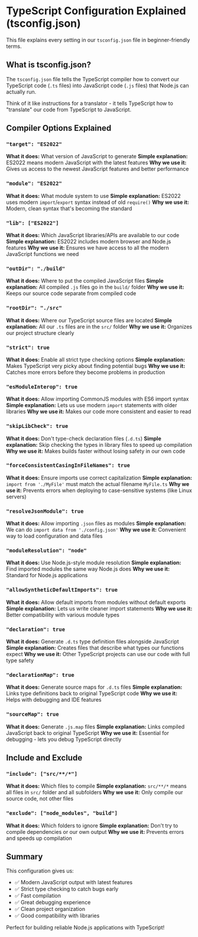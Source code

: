 # TypeScript Configuration Explained (tsconfig.json)

This file explains every setting in our `tsconfig.json` file in beginner-friendly terms.

## What is tsconfig.json?

The `tsconfig.json` file tells the TypeScript compiler how to convert our TypeScript code (`.ts` files) into JavaScript code (`.js` files) that Node.js can actually run.

Think of it like instructions for a translator - it tells TypeScript how to "translate" our code from TypeScript to JavaScript.

## Compiler Options Explained

### `"target": "ES2022"`
**What it does:** What version of JavaScript to generate
**Simple explanation:** ES2022 means modern JavaScript with the latest features
**Why we use it:** Gives us access to the newest JavaScript features and better performance

### `"module": "ES2022"`
**What it does:** What module system to use
**Simple explanation:** ES2022 uses modern `import`/`export` syntax instead of old `require()` 
**Why we use it:** Modern, clean syntax that's becoming the standard

### `"lib": ["ES2022"]`
**What it does:** Which JavaScript libraries/APIs are available to our code
**Simple explanation:** ES2022 includes modern browser and Node.js features
**Why we use it:** Ensures we have access to all the modern JavaScript functions we need

### `"outDir": "./build"`
**What it does:** Where to put the compiled JavaScript files
**Simple explanation:** All compiled `.js` files go in the `build/` folder
**Why we use it:** Keeps our source code separate from compiled code

### `"rootDir": "./src"`
**What it does:** Where our TypeScript source files are located
**Simple explanation:** All our `.ts` files are in the `src/` folder
**Why we use it:** Organizes our project structure clearly

### `"strict": true`
**What it does:** Enable all strict type checking options
**Simple explanation:** Makes TypeScript very picky about finding potential bugs
**Why we use it:** Catches more errors before they become problems in production

### `"esModuleInterop": true`
**What it does:** Allow importing CommonJS modules with ES6 import syntax
**Simple explanation:** Lets us use modern `import` statements with older libraries
**Why we use it:** Makes our code more consistent and easier to read

### `"skipLibCheck": true`
**What it does:** Don't type-check declaration files (`.d.ts`)
**Simple explanation:** Skip checking the types in library files to speed up compilation
**Why we use it:** Makes builds faster without losing safety in our own code

### `"forceConsistentCasingInFileNames": true`
**What it does:** Ensure imports use correct capitalization
**Simple explanation:** `import from './MyFile'` must match the actual filename `MyFile.ts`
**Why we use it:** Prevents errors when deploying to case-sensitive systems (like Linux servers)

### `"resolveJsonModule": true`
**What it does:** Allow importing `.json` files as modules
**Simple explanation:** We can do `import data from './config.json'`
**Why we use it:** Convenient way to load configuration and data files

### `"moduleResolution": "node"`
**What it does:** Use Node.js-style module resolution
**Simple explanation:** Find imported modules the same way Node.js does
**Why we use it:** Standard for Node.js applications

### `"allowSyntheticDefaultImports": true`
**What it does:** Allow default imports from modules without default exports
**Simple explanation:** Lets us write cleaner import statements
**Why we use it:** Better compatibility with various module types

### `"declaration": true`
**What it does:** Generate `.d.ts` type definition files alongside JavaScript
**Simple explanation:** Creates files that describe what types our functions expect
**Why we use it:** Other TypeScript projects can use our code with full type safety

### `"declarationMap": true`
**What it does:** Generate source maps for `.d.ts` files
**Simple explanation:** Links type definitions back to original TypeScript code
**Why we use it:** Helps with debugging and IDE features

### `"sourceMap": true`
**What it does:** Generate `.js.map` files
**Simple explanation:** Links compiled JavaScript back to original TypeScript
**Why we use it:** Essential for debugging - lets you debug TypeScript directly

## Include and Exclude

### `"include": ["src/**/*"]`
**What it does:** Which files to compile
**Simple explanation:** `src/**/*` means all files in `src/` folder and all subfolders
**Why we use it:** Only compile our source code, not other files

### `"exclude": ["node_modules", "build"]`
**What it does:** Which folders to ignore
**Simple explanation:** Don't try to compile dependencies or our own output
**Why we use it:** Prevents errors and speeds up compilation

## Summary

This configuration gives us:
- ✅ Modern JavaScript output with latest features
- ✅ Strict type checking to catch bugs early  
- ✅ Fast compilation
- ✅ Great debugging experience
- ✅ Clean project organization
- ✅ Good compatibility with libraries

Perfect for building reliable Node.js applications with TypeScript!